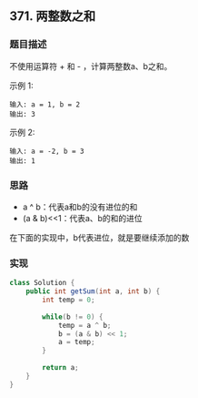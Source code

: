 ## 371. 两整数之和

### 题目描述

不使用运算符 + 和 - ，计算两整数a、b之和。

示例 1:

    输入: a = 1, b = 2
    输出: 3

示例 2:

    输入: a = -2, b = 3
    输出: 1

### 思路

- a ^ b：代表a和b的没有进位的和
- (a & b)<<1：代表a、b的和的进位

在下面的实现中，b代表进位，就是要继续添加的数

### 实现

```java
class Solution {
    public int getSum(int a, int b) {
        int temp = 0;
        
        while(b != 0) {
            temp = a ^ b;
            b = (a & b) << 1;
            a = temp;
        }
        
        return a;
    }
}
```
